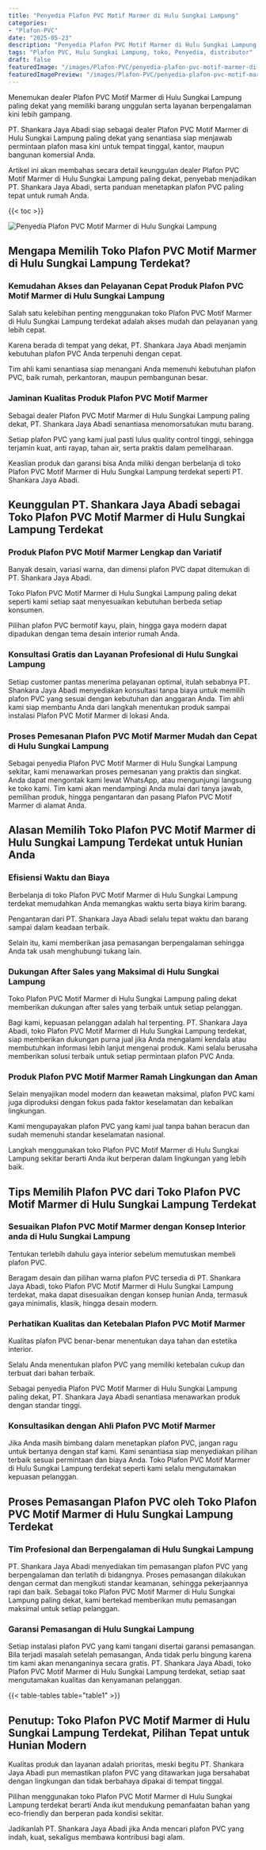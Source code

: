 ```yaml
---
title: "Penyedia Plafon PVC Motif Marmer di Hulu Sungkai Lampung"
categories:
- "Plafon-PVC"
date: "2025-05-23"
description: "Penyedia Plafon PVC Motif Marmer di Hulu Sungkai Lampung bagi tempat tinggal, perkantoran, dan toko. Produk terbaik, pilihan motif, warna elegan, dengan layanan instalasi dikerjakan oleh teknisi berpengalaman serta garansi resmi!|Jasa penjualan Plafon PVC Motif Marmer di Hulu Sungkai Lampung bagi keperluan rumah, office, maupun gerai, dengan plafon berkualitas dan instalasi oleh tenaga ahli profesional dan garansi resmi.|Solusi Plafon PVC Motif Marmer di Hulu Sungkai Lampung yang terpercaya untuk tempat tinggal, office, dan gerai, dengan material unggulan dan penempatan oleh tim berpengalaman dan kepastian resmi.|Penjualan Plafon PVC Motif Marmer di Hulu Sungkai Lampung untuk rumah, perkantoran, serta ritel, dengan material unggulan dan instalasi dikerjakan oleh tim ahli, disertai dengan kepastian resmi.}"
tags: "Plafon PVC, Hulu Sungkai Lampung, toko, Penyedia, distributor"
draft: false
featuredImage: "/images/Plafon-PVC/penyedia-plafon-pvc-motif-marmer-di-hulu-sungkai-lampung.png"
featuredImagePreview: "/images/Plafon-PVC/penyedia-plafon-pvc-motif-marmer-di-hulu-sungkai-lampung.png"
---
```


Menemukan dealer Plafon PVC Motif Marmer di Hulu Sungkai Lampung paling dekat yang memiliki barang unggulan serta layanan berpengalaman kini lebih gampang.

PT. Shankara Jaya Abadi siap sebagai dealer Plafon PVC Motif Marmer di Hulu Sungkai Lampung paling dekat yang senantiasa siap menjawab permintaan plafon masa kini untuk tempat tinggal, kantor, maupun bangunan komersial Anda.

Artikel ini akan membahas secara detail keunggulan dealer Plafon PVC Motif Marmer di Hulu Sungkai Lampung paling dekat, penyebab menjadikan PT. Shankara Jaya Abadi, serta panduan menetapkan plafon PVC paling tepat untuk rumah Anda.

{{< toc >}}

![Penyedia Plafon PVC Motif Marmer di Hulu Sungkai Lampung](/images/Plafon-PVC/Penyedia-Plafon-PVC-Motif-Marmer-di-Hulu-Sungkai-Lampung.png)

## Mengapa Memilih Toko Plafon PVC Motif Marmer di Hulu Sungkai Lampung Terdekat?

### Kemudahan Akses dan Pelayanan Cepat Produk Plafon PVC Motif Marmer di Hulu Sungkai Lampung

Salah satu kelebihan penting menggunakan toko Plafon PVC Motif Marmer di Hulu Sungkai Lampung terdekat adalah akses mudah dan pelayanan yang lebih cepat.

Karena berada di tempat yang dekat, PT. Shankara Jaya Abadi menjamin kebutuhan plafon PVC Anda terpenuhi dengan cepat.

Tim ahli kami senantiasa siap menangani Anda memenuhi kebutuhan plafon PVC, baik rumah, perkantoran, maupun pembangunan besar.

### Jaminan Kualitas Produk Plafon PVC Motif Marmer

Sebagai dealer Plafon PVC Motif Marmer di Hulu Sungkai Lampung paling dekat, PT. Shankara Jaya Abadi senantiasa menomorsatukan mutu barang.

Setiap plafon PVC yang kami jual pasti lulus quality control tinggi, sehingga terjamin kuat, anti rayap, tahan air, serta praktis dalam pemeliharaan.

Keaslian produk dan garansi bisa Anda miliki dengan berbelanja di toko Plafon PVC Motif Marmer di Hulu Sungkai Lampung terdekat seperti PT. Shankara Jaya Abadi.

## Keunggulan PT. Shankara Jaya Abadi sebagai Toko Plafon PVC Motif Marmer di Hulu Sungkai Lampung Terdekat

### Produk Plafon PVC Motif Marmer Lengkap dan Variatif

Banyak desain, variasi warna, dan dimensi plafon PVC dapat ditemukan di PT. Shankara Jaya Abadi.

Toko Plafon PVC Motif Marmer di Hulu Sungkai Lampung paling dekat seperti kami setiap saat menyesuaikan kebutuhan berbeda setiap konsumen.

Pilihan plafon PVC bermotif kayu, plain, hingga gaya modern dapat dipadukan dengan tema desain interior rumah Anda.

### Konsultasi Gratis dan Layanan Profesional di Hulu Sungkai Lampung

Setiap customer pantas menerima pelayanan optimal, itulah sebabnya PT. Shankara Jaya Abadi menyediakan konsultasi tanpa biaya untuk memilih plafon PVC yang sesuai dengan kebutuhan dan anggaran Anda. Tim ahli kami siap membantu Anda dari langkah menentukan produk sampai instalasi Plafon PVC Motif Marmer di lokasi Anda.

### Proses Pemesanan Plafon PVC Motif Marmer Mudah dan Cepat di Hulu Sungkai Lampung

Sebagai penyedia Plafon PVC Motif Marmer di Hulu Sungkai Lampung sekitar, kami menawarkan proses pemesanan yang praktis dan singkat. Anda dapat mengontak kami lewat WhatsApp, atau mengunjungi langsung ke toko kami. Tim kami akan mendampingi Anda mulai dari tanya jawab, pemilihan produk, hingga pengantaran dan pasang Plafon PVC Motif Marmer di alamat Anda.

## Alasan Memilih Toko Plafon PVC Motif Marmer di Hulu Sungkai Lampung Terdekat untuk Hunian Anda

### Efisiensi Waktu dan Biaya

Berbelanja di toko Plafon PVC Motif Marmer di Hulu Sungkai Lampung terdekat memudahkan Anda memangkas waktu serta biaya kirim barang.

Pengantaran dari PT. Shankara Jaya Abadi selalu tepat waktu dan barang sampai dalam keadaan terbaik.

Selain itu, kami memberikan jasa pemasangan berpengalaman sehingga Anda tak usah menghubungi tukang lain.

### Dukungan After Sales yang Maksimal di Hulu Sungkai Lampung

Toko Plafon PVC Motif Marmer di Hulu Sungkai Lampung paling dekat memberikan dukungan after sales yang terbaik untuk setiap pelanggan.

Bagi kami, kepuasan pelanggan adalah hal terpenting. PT. Shankara Jaya Abadi, toko Plafon PVC Motif Marmer di Hulu Sungkai Lampung terdekat, siap memberikan dukungan purna jual jika Anda mengalami kendala atau membutuhkan informasi lebih lanjut mengenai produk. Kami selalu berusaha memberikan solusi terbaik untuk setiap permintaan plafon PVC Anda.

### Produk Plafon PVC Motif Marmer Ramah Lingkungan dan Aman

Selain menyajikan model modern dan keawetan maksimal, plafon PVC kami juga diproduksi dengan fokus pada faktor keselamatan dan kebaikan lingkungan.

Kami mengupayakan plafon PVC yang kami jual tanpa bahan beracun dan sudah memenuhi standar keselamatan nasional.

Langkah menggunakan toko Plafon PVC Motif Marmer di Hulu Sungkai Lampung sekitar berarti Anda ikut berperan dalam lingkungan yang lebih baik.

## Tips Memilih Plafon PVC dari Toko Plafon PVC Motif Marmer di Hulu Sungkai Lampung Terdekat

### Sesuaikan Plafon PVC Motif Marmer dengan Konsep Interior anda di Hulu Sungkai Lampung

Tentukan terlebih dahulu gaya interior sebelum memutuskan membeli plafon PVC.

Beragam desain dan pilihan warna plafon PVC tersedia di PT. Shankara Jaya Abadi, toko Plafon PVC Motif Marmer di Hulu Sungkai Lampung terdekat, maka dapat disesuaikan dengan konsep hunian Anda, termasuk gaya minimalis, klasik, hingga desain modern.

### Perhatikan Kualitas dan Ketebalan Plafon PVC Motif Marmer

Kualitas plafon PVC benar-benar menentukan daya tahan dan estetika interior.

Selalu Anda menentukan plafon PVC yang memiliki ketebalan cukup dan terbuat dari bahan terbaik.

Sebagai penyedia Plafon PVC Motif Marmer di Hulu Sungkai Lampung paling dekat, PT. Shankara Jaya Abadi senantiasa menawarkan produk dengan standar tinggi.

### Konsultasikan dengan Ahli Plafon PVC Motif Marmer

Jika Anda masih bimbang dalam menetapkan plafon PVC, jangan ragu untuk bertanya dengan staf kami. Kami senantiasa siap menyediakan pilihan terbaik sesuai permintaan dan biaya Anda. Toko Plafon PVC Motif Marmer di Hulu Sungkai Lampung terdekat seperti kami selalu mengutamakan kepuasan pelanggan.

## Proses Pemasangan Plafon PVC oleh Toko Plafon PVC Motif Marmer di Hulu Sungkai Lampung Terdekat

### Tim Profesional dan Berpengalaman di Hulu Sungkai Lampung

PT. Shankara Jaya Abadi menyediakan tim pemasangan plafon PVC yang berpengalaman dan terlatih di bidangnya. Proses pemasangan dilakukan dengan cermat dan mengikuti standar keamanan, sehingga pekerjaannya rapi dan baik. Sebagai toko Plafon PVC Motif Marmer di Hulu Sungkai Lampung paling dekat, kami bertekad memberikan mutu pemasangan maksimal untuk setiap pelanggan.

### Garansi Pemasangan di Hulu Sungkai Lampung

Setiap instalasi plafon PVC yang kami tangani disertai garansi pemasangan. Bila terjadi masalah setelah pemasangan, Anda tidak perlu bingung karena tim kami akan menanganinya secara gratis. PT. Shankara Jaya Abadi, toko Plafon PVC Motif Marmer di Hulu Sungkai Lampung terdekat, setiap saat mengutamakan kualitas dan kenyamanan pelanggan.

{{< table-tables table="table1" >}}

## Penutup: Toko Plafon PVC Motif Marmer di Hulu Sungkai Lampung Terdekat, Pilihan Tepat untuk Hunian Modern

Kualitas produk dan layanan adalah prioritas, meski begitu PT. Shankara Jaya Abadi pun memastikan plafon PVC yang ditawarkan juga bersahabat dengan lingkungan dan tidak berbahaya dipakai di tempat tinggal.

Pilihan menggunakan toko Plafon PVC Motif Marmer di Hulu Sungkai Lampung terdekat berarti Anda ikut mendukung pemanfaatan bahan yang eco-friendly dan berperan pada kondisi sekitar.

Jadikanlah PT. Shankara Jaya Abadi jika Anda mencari plafon PVC yang indah, kuat, sekaligus membawa kontribusi bagi alam.

